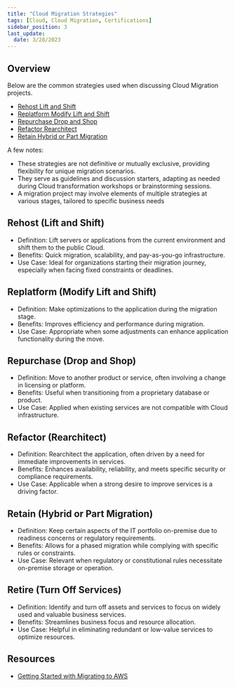 ```yaml
---
title: "Cloud Migration Strategies"
tags: [Cloud, Cloud Migration, Certifications]
sidebar_position: 3
last_update:
  date: 3/28/2023
---
```




## Overview

Below are the  common strategies used when discussing Cloud Migration projects. 

- [Rehost Lift and Shift](#rehost-lift-and-shift)
- [Replatform Modify Lift and Shift](#replatform-modify-lift-and-shift)
- [Repurchase Drop and Shop](#repurchase-drop-and-shop)
- [Refactor Rearchitect](#refactor-rearchitect)
- [Retain Hybrid or Part Migration](#retain-hybrid-or-part-migration)

A few notes:

- These strategies are not definitive or mutually exclusive, providing flexibility for unique migration scenarios.
- They serve as guidelines and discussion starters, adapting as needed during Cloud transformation workshops or brainstorming sessions.
- A migration project may involve elements of multiple strategies at various stages, tailored to specific business needs


## Rehost (Lift and Shift)

- Definition: Lift servers or applications from the current environment and shift them to the public Cloud.
- Benefits: Quick migration, scalability, and pay-as-you-go infrastructure.
- Use Case: Ideal for organizations starting their migration journey, especially when facing fixed constraints or deadlines.

## Replatform (Modify Lift and Shift)

- Definition: Make optimizations to the application during the migration stage.
- Benefits: Improves efficiency and performance during migration.
- Use Case: Appropriate when some adjustments can enhance application functionality during the move.

## Repurchase (Drop and Shop)

- Definition: Move to another product or service, often involving a change in licensing or platform.
- Benefits: Useful when transitioning from a proprietary database or product.
- Use Case: Applied when existing services are not compatible with Cloud infrastructure.

## Refactor (Rearchitect)

- Definition: Rearchitect the application, often driven by a need for immediate improvements in services.
- Benefits: Enhances availability, reliability, and meets specific security or compliance requirements.
- Use Case: Applicable when a strong desire to improve services is a driving factor.

## Retain (Hybrid or Part Migration)

- Definition: Keep certain aspects of the IT portfolio on-premise due to readiness concerns or regulatory requirements.
- Benefits: Allows for a phased migration while complying with specific rules or constraints.
- Use Case: Relevant when regulatory or constitutional rules necessitate on-premise storage or operation.

## Retire (Turn Off Services)

- Definition: Identify and turn off assets and services to focus on widely used and valuable business services.
- Benefits: Streamlines business focus and resource allocation.
- Use Case: Helpful in eliminating redundant or low-value services to optimize resources.

## Resources 

- [Getting Started with Migrating to AWS](https://cloudacademy.com/learning-paths/cloud-academy-getting-started-with-migrating-to-aws-125/)